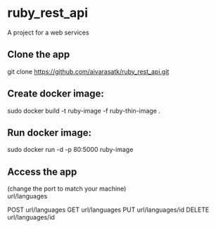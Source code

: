 # ruby_rest_api
A project for a web services

## Clone the app
git clone https://github.com/aivarasatk/ruby_rest_api.git <br>
## Create docker image:
sudo docker build -t ruby-image -f ruby-thin-image .

## Run docker image:

sudo docker run -d -p 80:5000 ruby-image

## Access the app
(change the port to match your machine) <br>
url/languages

POST url/languages
GET url/languages
PUT url/languages/id
DELETE url/languages/id

